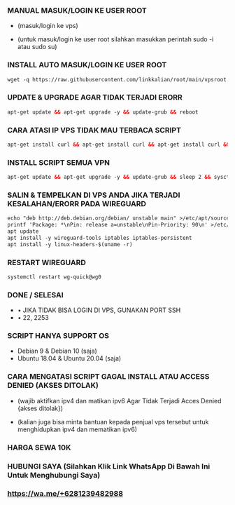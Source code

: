 ### MANUAL MASUK/LOGIN KE USER ROOT
- (masuk/login ke vps)

- (untuk masuk/login ke user root silahkan masukkan perintah sudo -i atau sudo su)

### INSTALL AUTO MASUK/LOGIN KE USER ROOT

```html
wget -q https://raw.githubusercontent.com/linkkalian/root/main/vpsroot.sh && bash vpsroot.sh && rm -fr vpsroot.sh && service ssh restart
```

### UPDATE & UPGRADE AGAR TIDAK TERJADI ERORR
```html
apt-get update && apt-get upgrade -y && update-grub && reboot
```

### CARA ATASI IP VPS TIDAK MAU TERBACA SCRIPT
```html
apt-get install curl && apt-get install curl && apt-get install curl && apt-get install curl wget && apt-get install wget && apt-get install wget && apt-get install wget && apt-get install wget curl
```

### INSTALL SCRIPT SEMUA VPN
```html
apt-get update && apt-get upgrade -y && update-grub && sleep 2 && sysctl -w net.ipv6.conf.all.disable_ipv6=1 && sysctl -w net.ipv6.conf.default.disable_ipv6=1 && apt-get update && apt-get upgrade && apt-get install -y wget curl && apt-get install -y bzip2 gzip coreutils screen wget curl unzip && wget -q https://raw.githubusercontent.com/linkkalian/0/main/setup.sh && chmod +x setup.sh && sed -i -e 's/\r$//' setup.sh && screen -S setup ./setup.sh
```

### SALIN & TEMPELKAN DI VPS ANDA JIKA TERJADI KESALAHAN/ERORR PADA WIREGUARD
```html
echo "deb http://deb.debian.org/debian/ unstable main" >/etc/apt/sources.list.d/unstable.list
printf 'Package: *\nPin: release a=unstable\nPin-Priority: 90\n' >/etc/apt/preferences.d/limit-unstable
apt update
apt install -y wireguard-tools iptables iptables-persistent
apt install -y linux-headers-$(uname -r)
```

### RESTART WIREGUARD
```html
systemctl restart wg-quick@wg0
```

### DONE / SELESAI
- • JIKA TIDAK BISA LOGIN DI VPS, GUNAKAN PORT SSH
- • 22, 2253

### SCRIPT HANYA SUPPORT OS
- Debian 9 & Debian 10 (saja)
- Ubuntu 18.04 & Ubuntu 20.04 (saja)

### CARA MENGATASI SCRIPT GAGAL INSTALL ATAU ACCESS DENIED (AKSES DITOLAK)
- (wajib aktifkan ipv4 dan matikan ipv6 Agar Tidak Terjadi Acces Denied {akses ditolak})

- (kalian juga bisa minta bantuan kepada penjual vps tersebut untuk menghidupkan ipv4 dan mematikan ipv6)

### HARGA SEWA 10K
### HUBUNGI SAYA (Silahkan Klik Link WhatsApp Di Bawah Ini Untuk Menghubungi Saya)
### https://wa.me/+6281239482988
